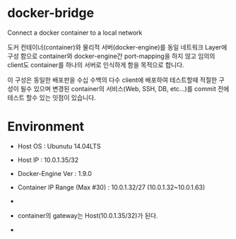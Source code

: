 # docker-bridge
Connect a docker container to a local network


도커 컨테이너(container)와 물리적 서버(docker-engine)를 동일 네트워크 Layer에 구성 함으로 
container와 docker-engine간 port-mapping을 하지 않고 
임의의 client도 container를 하나의 서버로 인식하게 함을 목적으로 합니다.

이 구성은 동일한 배포판을 수십 수백의 다수 client에 배포하여 테스트할때 적절한 구성이 될수 있으며 
변경된 container의 서비스(Web, SSH, DB, etc...)를 commit 전에 테스트 할수 있는 잇점이 있습니다.

# Environment

+ Host OS : Ubunutu 14.04LTS
+ Host IP : 10.0.1.35/32
+ Docker-Engine Ver : 1.9.0
+ Container IP Range (Max #30) : 10.0.1.32/27 (10.0.1.32~10.0.1.63)
+ 

+ container의 gateway는 Host(10.0.1.35/32)가 된다.
+ 



